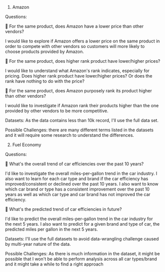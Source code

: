 1.	Amazon

Questions:

	For the same product, does Amazon have a lower price than other vendors?

I would like to explore if Amazon offers a lower price on the same product in order to compete with other vendors so customers will more likely to choose products provided by Amazon.

	For the same product, does higher rank product have lower/higher prices?

I would like to understand what Amazon's rank indicates, especially for pricing. Does higher rank product have lower/higher prices? Or does the rank have nothing to do with the price?

	For the same product, does Amazon purposely rank its product higher than other vendors?

I would like to investigate if Amazon rank their products higher than the one provided by other vendors to be more competitive.

Datasets: As the data contains less than 10k record, I'll use the full data set.

Possible Challenges: there are many different terms listed in the datasets and it will require some research to understand the differences.


2.	Fuel Economy

Questions:

	What's the overall trend of car efficiencies over the past 10 years?

I'd like to investigate the overall miles-per-gallon trend in the car industry. I also want to learn for each car type and brand if the car efficiency has improved/consistent or declined over the past 10 years. I also want to know which car brand or type has a consistent improvement over the past 10 years as well as which car type and car brand has not improved the car efficiency.

	What's the predicted trend of car efficiencies in future?

I'd like to predict the overall miles-per-gallon trend in the car industry for the next 5 years. I also want to predict for a given brand and type of car, the predicted miles per gallon in the next 5 years.

Datasets: I'll use the full datasets to avoid data-wrangling challenge caused by multi-year nature of the data.

Possible Challenges: As there is much information in the dataset, it might be possible that I won't be able to perform analysis across all car types/brand and it might take a while to find a right approach
